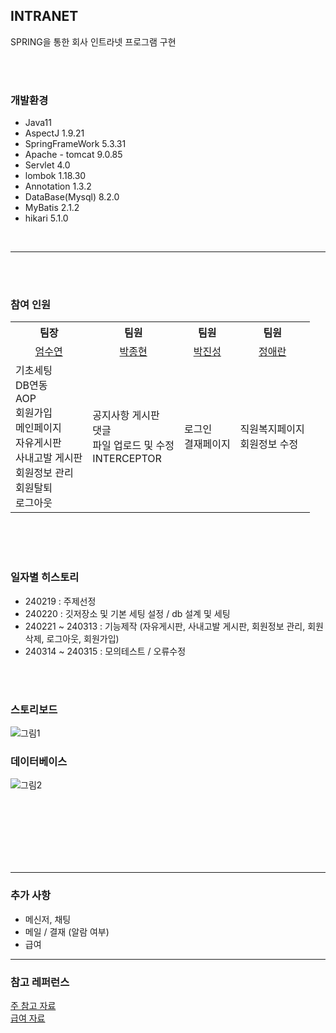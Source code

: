 ##  INTRANET
SPRING을 통한 회사 인트라넷 프로그램 구현

<br/>
<br/>

### 개발환경
- Java11
- AspectJ 1.9.21
- SpringFrameWork 5.3.31
- Apache - tomcat 9.0.85
- Servlet 4.0
- lombok 1.18.30
- Annotation 1.3.2
- DataBase(Mysql) 8.2.0
- MyBatis 2.1.2
- hikari 5.1.0

<br/>
<HR/>
<br/>
<br/>

### 참여 인원
<table >
  <tr>
    <th>팀장</th><th>팀원</th><th>팀원</th><th>팀원</th>
  </tr>
  <tr align="center">
    <td> <a href="https://github.com/nanaball/TicketReservation">엄수연</a></td>
    <td> <a href="https://github.com/qwerdf1133/intranet-fork.git">박종현</a> </td>
    <td> <a href="https://github.com/jinseong-1/intranet.git">박진성</a> </td>
    <td> <a href="https://github.com/jeongaeran/intranet.git">정애란</a> </td>
  </tr>
  <tr>
    <td>기초세팅<br/>
	DB연동 <br/>
	AOP<br/>
    	회원가입<br/>
    	메인페이지<br/>
    	자유게시판<br/>
    	사내고발 게시판<br/>
    	회원정보 관리<br/>
    	회원탈퇴<br/>
    	로그아웃
    </td>
<td>
공지사항 게시판<br/>
댓글<br/>
파일 업로드 및 수정<br/>
INTERCEPTOR<br/>
</td>
<td>로그인<br/>
	결재페이지<br/>
</td>
<td>직원복지페이지<br/>
	회원정보 수정<br/>
</td>
  </tr>
</table>
<br/><br/><br/>

### 일자별 히스토리
- 240219 : 주제선정
- 240220 : 깃저장소 및 기본 세팅 설정 / db 설계 및 세팅
- 240221 ~ 240313 : 기능제작 (자유게시판, 사내고발 게시판, 회원정보 관리, 회원 삭제, 로그아웃, 회원가입)
- 240314 ~ 240315 : 모의테스트 / 오류수정
<br/>
<br/>

### 스토리보드

![그림1](https://github.com/nanaball/intranet/assets/145513701/4ab7521b-46a7-450e-8f84-7790ac97af6d)

### 데이터베이스
![그림2](https://github.com/nanaball/intranet/assets/145513701/d7a1cb39-4a14-4da9-ab05-37a59117391a)

<br/>
<br/>



<br/>
<br/>


<br/>
<br/>

<hr/>

### 추가 사항
- 메신저, 채팅 
- 메일 / 결재 (알람 여부)
- 급여

<hr/>

### 참고 레퍼런스
[주 참고 자료](https://cloud.dbinc.co.kr/%ea%b7%b8%eb%a3%b9%ec%9b%a8%ec%96%b4) <br/>
[급여 자료](https://wantedspace.ai/features/payroll)

